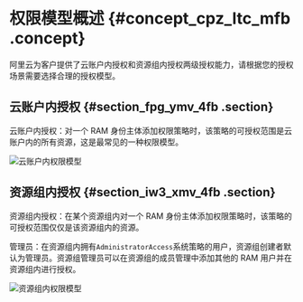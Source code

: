# 权限模型概述 {#concept_cpz_ltc_mfb .concept}

阿里云为客户提供了云账户内授权和资源组内授权两级授权能力，请根据您的授权场景需要选择合理的授权模型。

## 云账户内授权 {#section_fpg_ymv_4fb .section}

云账户内授权：对一个 RAM 身份主体添加权限策略时，该策略的可授权范围是云账户内的所有资源，这是最常见的一种权限模型。

![云账户内权限模型](images/14311_zh-CN.png "云账户内权限模型")

## 资源组内授权 {#section_iw3_xmv_4fb .section}

资源组内授权：在某个资源组内对一个 RAM 身份主体添加权限策略时，该策略的可授权范围仅仅是该资源组内的资源。

管理员：在资源组内拥有`AdministratorAccess`系统策略的用户，资源组创建者默认为管理员。资源组管理员可以在资源组的成员管理中添加其他的 RAM 用户并在资源组内进行授权。

![资源组内权限模型](images/14312_zh-CN.png "资源组内权限模型")

